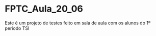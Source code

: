 # FPTC_Aula_20_06

  Este é um projeto de testes feito em sala de aula com os alunos do 1º período TSI
